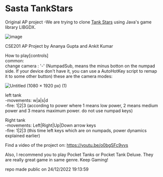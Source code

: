 # Sasta TankStars
Original AP project
-We are trying to clone [Tank Stars](https://play.google.com/store/apps/details?id=com.playgendary.tanks&hl=en_IN&gl=US) using Java's game library LIBGDX.

![image](https://user-images.githubusercontent.com/79627254/202835062-80518ef8-277a-49dd-be42-bbb9432daa70.png)

CSE201 AP Project by Ananya Gupta and Ankit Kumar

How to play[controls]<br />
common:<br />
change camera : '-' (NumpadSub, means the minus botton on the numpad side. If your device don't have it, you can use a AutoHotKey script to remap it to some other button) 
these are the camera modes:

![Untitled (1080 × 1920 px) (1)](https://user-images.githubusercontent.com/79627254/210088939-93f13206-f66a-4b1e-b6f9-5d80ee984ece.png)


left tank<br />
-movements: w|a|s|d<br />
-fire: 1|2|3 (according to power where 1 means low power, 2 means medium power and 3 means maximum power. do not use numpad keys)

Right tank<br />
-movements: Left|Right|Up|Down arrow keys<br />
-fire: 1|2|3 (this time left keys which are on numpads, power dynamics explained earlier)

Find a video of the project on: https://youtu.be/o0bgSFc9vvs

Also, I recommend you to play Pocket Tanks or Pocket Tank Deluxe. They are really great game in same genre.
Keep Gaming!


repo made public on 24/12/2022 19:13:59
